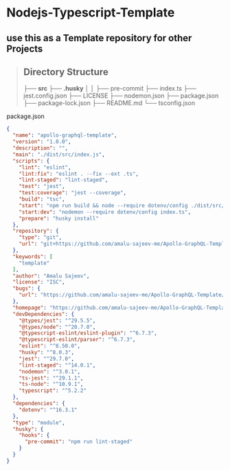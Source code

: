 # Nodejs-Typescript-Template
## use this as a Template repository for other Projects



>## Directory Structure
>
>├── **src**
├── **.husky**
│   │    ├── pre-commit
├── index.ts
├── jest.config.json
├── LICENSE
├── nodemon.json
├── package.json
├── package-lock.json
├── README.md
└── tsconfig.json




package.json
```json
{
  "name": "apollo-graphql-template",
  "version": "1.0.0",
  "description": "",
  "main": "./dist/src/index.js",
  "scripts": {
    "lint": "eslint",
    "lint:fix": "eslint . --fix --ext .ts",
    "lint-staged": "lint-staged",
    "test": "jest",
    "test:coverage": "jest --coverage",
    "build": "tsc",
    "start": "npm run build && node --require dotenv/config ./dist/src/index.js",
    "start:dev": "nodemon --require dotenv/config index.ts",
    "prepare": "husky install"
  },
  "repository": {
    "type": "git",
    "url": "git+https://github.com/amalu-sajeev-me/Apollo-GraphQL-Template.git"
  },
  "keywords": [
    "template"
  ],
  "author": "Amalu Sajeev",
  "license": "ISC",
  "bugs": {
    "url": "https://github.com/amalu-sajeev-me/Apollo-GraphQL-Template/issues"
  },
  "homepage": "https://github.com/amalu-sajeev-me/Apollo-GraphQL-Template#readme",
  "devDependencies": {
    "@types/jest": "^29.5.5",
    "@types/node": "^20.7.0",
    "@typescript-eslint/eslint-plugin": "^6.7.3",
    "@typescript-eslint/parser": "^6.7.3",
    "eslint": "^8.50.0",
    "husky": "^8.0.3",
    "jest": "^29.7.0",
    "lint-staged": "^14.0.1",
    "nodemon": "^3.0.1",
    "ts-jest": "^29.1.1",
    "ts-node": "^10.9.1",
    "typescript": "^5.2.2"
  },
  "dependencies": {
    "dotenv": "^16.3.1"
  },
  "type": "module",
  "husky": {
    "hooks": {
      "pre-commit": "npm run lint-staged"
    }
  }
}
```

